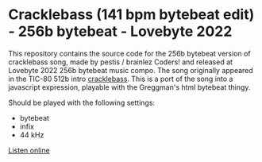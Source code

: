 # Cracklebass (141 bpm bytebeat edit) - 256b bytebeat - Lovebyte 2022

This repository contains the source code for the 256b bytebeat version
of cracklebass song, made by pestis / brainlez Coders! and released at
Lovebyte 2022 256b bytebeat music compo. The song originally appeared in
the TIC-80 512b intro
[cracklebass](https://github.com/vsariola/cracklebass). This is a port
of the song into a javascript expression, playable with the Greggman's
html bytebeat thingy.

Should be played with the following settings:
- bytebeat
- infix
- 44 kHz

[Listen online](https://greggman.com/downloads/examples/html5bytebeat/html5bytebeat.html#t=0&e=0&s=44100&bb=5d00000100f80000000000000000141bc3a3e33e13a131d2d9a7cff3a43ec71601e81eb7211a9148f177d4d47eaf304f96f1bbd0064836e404e09712dd56d0200c1db65714f5af68dcc254b40ef8fec07e5a544c8065a7c2391cf7f4ede01d39d3b864a2e08288d760e0397bda42f1cef97e0ce1e5d11ec8d2acf1e7a691015c04ee01de353bb978fd41bb3bbaece0c4ddb984590326612308e72b0f6a6206e997246ce1e15019010d13ce3f74a49f091303b445ae3dfa65fa53e7fef0d917e4b36c210d700eb821fa78fef83031666af8c14ad5430878f51b1c1df3f9650e6989a5fffbe15c00)
